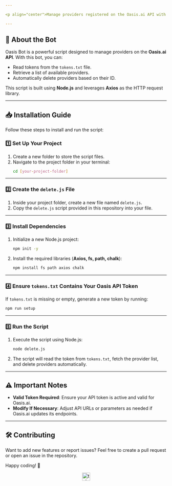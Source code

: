 ```yaml
---

<p align="center">Manage providers registered on the Oasis.ai API with ease using Oasis Bot!</p>

---
```


## 🚀 **About the Bot**

Oasis Bot is a powerful script designed to manage providers on the **Oasis.ai API**. With this bot, you can:

- Read tokens from the `tokens.txt` file.
- Retrieve a list of available providers.
- Automatically delete providers based on their ID.

This script is built using **Node.js** and leverages **Axios** as the HTTP request library.

---

## 📥 **Installation Guide**

Follow these steps to install and run the script:

### 1️⃣ **Set Up Your Project**

1. Create a new folder to store the script files.
2. Navigate to the project folder in your terminal:
   ```bash
   cd [your-project-folder]
   ```

---

### 2️⃣ **Create the `delete.js` File**

1. Inside your project folder, create a new file named `delete.js`.
2. Copy the `delete.js` script provided in this repository into your file.

---

### 3️⃣ **Install Dependencies**

1. Initialize a new Node.js project:
   ```bash
   npm init -y
   ```
2. Install the required libraries (**Axios, fs, path, chalk**):
   ```bash
   npm install fs path axios chalk
   ```

---

### 4️⃣ **Ensure `tokens.txt` Contains Your Oasis API Token**

If `tokens.txt` is missing or empty, generate a new token by running:

```bash
npm run setup
```

---

### 5️⃣ **Run the Script**

1. Execute the script using Node.js:
   ```bash
   node delete.js
   ```
2. The script will read the token from `tokens.txt`, fetch the provider list, and delete providers automatically.

---

## ⚠️ **Important Notes**

- **Valid Token Required**: Ensure your API token is active and valid for Oasis.ai.
- **Modify If Necessary**: Adjust API URLs or parameters as needed if Oasis.ai updates its endpoints.

---

## 🛠️ **Contributing**

Want to add new features or report issues? Feel free to create a pull request or open an issue in the repository.

Happy coding! 🚀

<div align="center">
  <a href="https://t.me/livexordsscript" target="_blank">
    <img src="https://img.shields.io/static/v1?message=Livexords&logo=telegram&label=&color=2CA5E0&logoColor=white&labelColor=&style=for-the-badge" height="25" alt="telegram logo" />
  </a>
</div>
